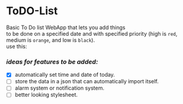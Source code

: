 # ToDO-List

Basic To Do list WebApp that lets you add things
<br>
to be done on a specified date and with specified priority (high is `red`, medium is `orange`, and low is `black`).
<br>
use this:
<br>

### **_ideas for features to be added:_**

- [x] automatically set time and date of today.
- [ ] store the data in a json that can automatically import itself.
- [ ] alarm system or notification system.
- [ ] better looking stylesheet.
